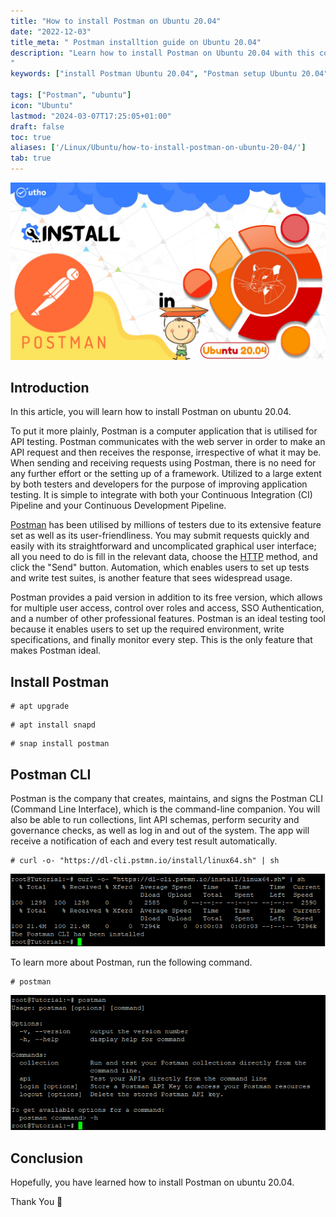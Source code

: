 ```yaml
---
title: "How to install Postman on Ubuntu 20.04"
date: "2022-12-03"
title_meta: " Postman installtion guide on Ubuntu 20.04"
description: "Learn how to install Postman on Ubuntu 20.04 with this comprehensive guide. Follow these step-by-step instructions to set up Postman, a popular API testing and development tool, on your Ubuntu 20.04 system for efficient API testing and management.
"
keywords: ["install Postman Ubuntu 20.04", "Postman setup Ubuntu 20.04", "Ubuntu 20.04 Postman installation guide", "API testing tool Ubuntu", "Ubuntu Postman tutorial", "Postman installation steps Ubuntu 20.04", "API development Ubuntu", "Postman Ubuntu 20.04 instructions"]

tags: ["Postman", "ubuntu"]
icon: "Ubuntu"
lastmod: "2024-03-07T17:25:05+01:00"
draft: false
toc: true
aliases: ['/Linux/Ubuntu/how-to-install-postman-on-ubuntu-20-04/']
tab: true
---
```


![How to install Postman on Ubuntu 20.04](images/How-to-install-Postman-on-Ubuntu-20.04_utho.jpg)

## Introduction

In this article, you will learn how to install Postman on ubuntu 20.04.

To put it more plainly, Postman is a computer application that is utilised for API testing. Postman communicates with the web server in order to make an API request and then receives the response, irrespective of what it may be. When sending and receiving requests using Postman, there is no need for any further effort or the setting up of a framework. Utilized to a large extent by both testers and developers for the purpose of improving application testing. It is simple to integrate with both your Continuous Integration (CI) Pipeline and your Continuous Development Pipeline.

[Postman](https://en.wikipedia.org/wiki/Postman_(software)) has been utilised by millions of testers due to its extensive feature set as well as its user-friendliness. You may submit requests quickly and easily with its straightforward and uncomplicated graphical user interface; all you need to do is fill in the relevant data, choose the [HTTP](https://utho.com/docs/tutorial/how-to-host-a-domain-on-centos-7/) method, and click the "Send" button. Automation, which enables users to set up tests and write test suites, is another feature that sees widespread usage.

Postman provides a paid version in addition to its free version, which allows for multiple user access, control over roles and access, SSO Authentication, and a number of other professional features. Postman is an ideal testing tool because it enables users to set up the required environment, write specifications, and finally monitor every step. This is the only feature that makes Postman ideal.

## Install Postman

```
# apt upgrade
```

```
# apt install snapd
```

```
# snap install postman
```

## Postman CLI

Postman is the company that creates, maintains, and signs the Postman CLI (Command Line Interface), which is the command-line companion. You will also be able to run collections, lint API schemas, perform security and governance checks, as well as log in and out of the system. The app will receive a notification of each and every test result automatically.

```
# curl -o- "https://dl-cli.pstmn.io/install/linux64.sh" | sh
```

![ install Postman on ubuntu 20.04](images/image-545.png)

To learn more about Postman, run the following command. 

```
# postman
```

![command output](images/image-546.png)

## Conclusion

Hopefully, you have learned how to install Postman on ubuntu 20.04.

Thank You 🙂

